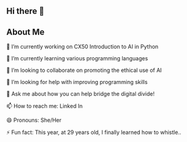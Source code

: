 ## Hi there 👋

## About Me

🔭 I’m currently working on CX50 Introduction to AI in Python

🌱 I’m currently learning various programming languages 

👯 I’m looking to collaborate on promoting the ethical use of AI

🤔 I’m looking for help with improving programming skills

💬 Ask me about how you can help bridge the digital divide!

📫 How to reach me: Linked In

😄 Pronouns: She/Her

⚡ Fun fact: This year, at 29 years old, I finally learned how to whistle..

